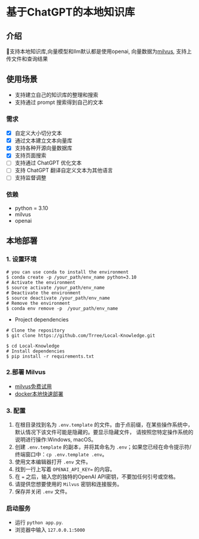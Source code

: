 # 基于ChatGPT的本地知识库

## 介绍

🤖支持本地知识库,向量模型和️llm默认都是使用openai,
向量数据为[milvus](https://github.com/milvus-io/milvus),
支持上传文件和查询结果


## 使用场景
- 支持建立自己的知识库的整理和搜索
- 支持通过 prompt 搜索得到自己的文本


### 需求
- [x] 自定义大小切分文本
- [x] 通过文本建立文本向量库
- [x] 支持各种开源向量数据库
- [x] 支持页面搜索
- [ ] 支持通过 ChatGPT 优化文本
- [ ] 支持 ChatGPT 翻译自定义文本为其他语言
- [ ] 支持监督调整

### 依赖

- python = 3.10
- milvus
- openai

## 本地部署

### 1. 设置环境
```shell
# you can use conda to install the environment
$ conda create -p /your_path/env_name python=3.10
# Activate the environment
$ source activate /your_path/env_name
# Deactivate the environment
$ source deactivate /your_path/env_name
# Remove the environment
$ conda env remove -p  /your_path/env_name
```

* Project dependencies

```shell
# Clone the repository
$ git clone https://github.com/Trree/Local-Knowledge.git

$ cd Local-Knowledge
# Install dependencies
$ pip install -r requirements.txt
```

### 2.部署 Milvus

  - [milvus免费试用](https://cloud.zilliz.com/login?redirect=/projects/MA==/databases)
  - [docker本地快速部署](https://milvus.io/docs/v2.0.x/install_standalone-docker.md)


### 3. 配置

1. 在根目录找到名为 `.env.template` 的文件。由于点前缀，在某些操作系统中，默认情况下该文件可能是隐藏的。要显示隐藏文件，
  请按照您特定操作系统的说明进行操作:Windows, macOS。
2. 创建 `.env.template` 的副本，并将其命名为 `.env`；如果您已经在命令提示符/终端窗口中：`cp .env.template .env`。
3. 使用文本编辑器打开 `.env` 文件。
4. 找到一行上写着 `OPENAI_API_KEY=` 的内容。
5. 在 `=` 之后，输入您的独特的OpenAI API密钥，不要加任何引号或空格。
6. 请提供您想要使用的 `Milvus` 密钥和连接服务。
7. 保存并关闭 `.env` 文件。

### 启动服务

- 运行 `python app.py`.
- 浏览器中输入 `127.0.0.1:5000` 